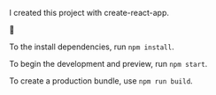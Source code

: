 I created this project with create-react-app.

👾

To the install dependencies, run `npm install`.

To begin the development and preview, run `npm start`.

To create a production bundle, use `npm run build`.